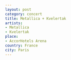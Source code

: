 ```yaml
---
layout: post
category: concert
title: Metallica + Kvelertak
artists: 
- Metallica
- Kvelertak
place: 
- AccorHotels Arena
country: France
city: Paris
---
```


